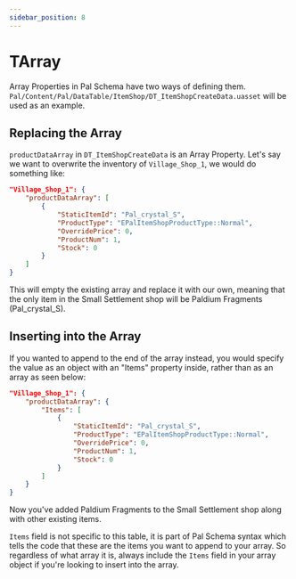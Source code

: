 ```yaml
---
sidebar_position: 8
---
```


# TArray

Array Properties in Pal Schema have two ways of defining them. `Pal/Content/Pal/DataTable/ItemShop/DT_ItemShopCreateData.uasset` will be used as an example.

## Replacing the Array

`productDataArray` in `DT_ItemShopCreateData` is an Array Property. Let's say we want to overwrite the inventory of `Village_Shop_1`, we would do something like:

```json
"Village_Shop_1": {
    "productDataArray": [
        {
            "StaticItemId": "Pal_crystal_S",
            "ProductType": "EPalItemShopProductType::Normal",
            "OverridePrice": 0,
            "ProductNum": 1,
            "Stock": 0
        }
    ]
}
```

This will empty the existing array and replace it with our own, meaning that the only item in the Small Settlement shop will be Paldium Fragments (Pal_crystal_S).

## Inserting into the Array

If you wanted to append to the end of the array instead, you would specify the value as an object with an "Items" property inside, rather than as an array as seen below:

```json
"Village_Shop_1": {
    "productDataArray": {
        "Items": [
            {
                "StaticItemId": "Pal_crystal_S",
                "ProductType": "EPalItemShopProductType::Normal",
                "OverridePrice": 0,
                "ProductNum": 1,
                "Stock": 0
            }
        ]
    }
}
```

Now you've added Paldium Fragments to the Small Settlement shop along with other existing items.

`Items` field is not specific to this table, it is part of Pal Schema syntax which tells the code that these are the items you want to append to your array. So regardless of what array it is, always include the `Items` field in your array object if you're looking to insert into the array.